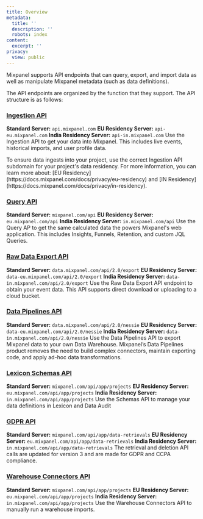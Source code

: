 ```yaml
---
title: Overview
metadata:
  title: ''
  description: ''
  robots: index
content:
  excerpt: ''
privacy:
  view: public
---
```

Mixpanel supports API endpoints that can query, export, and import data as well as manipulate Mixpanel metadata (such as data definitions).

The API endpoints are organized by the function that they support. The API structure is as follows:

### [**Ingestion API**](ref:ingestion-api)

**Standard Server:** `api.mixpanel.com`
**EU Residency Server:** `api-eu.mixpanel.com`
**India Residency Server:** `api-in.mixpanel.com`
Use the Ingestion API to get your data into Mixpanel. This includes live events, historical imports, and user profile data.

<Callout icon="🚧" theme="warn">
  To ensure data ingests into your project, use the correct Ingestion API subdomain for your project's data residency. For more information, you can learn more about: [EU Residency](https://docs.mixpanel.com/docs/privacy/eu-residency) and [IN Residency](https://docs.mixpanel.com/docs/privacy/in-residency).
</Callout>

### [**Query API**](ref:query-api)

**Standard Server:** `mixpanel.com/api`
**EU Residency Server:** `eu.mixpanel.com/api`
**India Residency Server:** `in.mixpanel.com/api`
Use the Query AP to get the same calculated data the powers Mixpanel's web application. This includes Insights, Funnels, Retention, and custom JQL Queries.

### [**Raw Data Export API**](ref:raw-data-export-api)

**Standard Server:** `data.mixpanel.com/api/2.0/export`
**EU Residency Server:** `data-eu.mixpanel.com/api/2.0/export`
**India Residency Server:** `data-in.mixpanel.com/api/2.0/export`
Use the Raw Data Export API endpoint to obtain your event data. This API supports direct download or uploading to a cloud bucket.

### [**Data Pipelines API**](ref:overview-2)

**Standard Server:** `data.mixpanel.com/api/2.0/nessie`
**EU Residency Server:** `data-eu.mixpanel.com/api/2.0/nessie`
**India Residency Server:** `data-in.mixpanel.com/api/2.0/nessie`
Use the Data Pipelines API to export Mixpanel data to your own Data Warehouse. Mixpanel’s Data Pipelines product removes the need to build complex connectors, maintain exporting code, and apply ad-hoc data transformations.

### [**Lexicon Schemas API**](ref:lexicon-schemas-api)

**Standard Server:** `mixpanel.com/api/app/projects`
**EU Residency Server:** `eu.mixpanel.com/api/app/projects`
**India Residency Server:** `in.mixpanel.com/api/app/projects`
Use the Schemas API to manage your data definitions in Lexicon and Data Audit

### [**GDPR API**](ref:gdpr-api)

**Standard Server:** `mixpanel.com/api/app/data-retrievals`
**EU Residency Server:** `eu.mixpanel.com/api/app/data-retrievals`
**India Residency Server:** `in.mixpanel.com/api/app/data-retrievals`
The retrieval and deletion API calls are updated for version 3 and are made for GDPR and CCPA compliance.

### [**Warehouse Connectors API**](ref:warehouse-connectors-api)

**Standard Server:** `mixpanel.com/api/app/projects`
**EU Residency Server:** `eu.mixpanel.com/api/app/projects`
**India Residency Server:** `in.mixpanel.com/api/app/projects`
Use the Warehouse Connectors API to manually run a warehouse imports.
